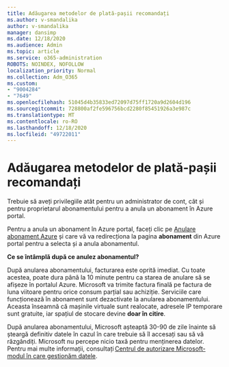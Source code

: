 ```yaml
---
title: Adăugarea metodelor de plată-pașii recomandați
ms.author: v-smandalika
author: v-smandalika
manager: dansimp
ms.date: 12/18/2020
ms.audience: Admin
ms.topic: article
ms.service: o365-administration
ROBOTS: NOINDEX, NOFOLLOW
localization_priority: Normal
ms.collection: Adm_O365
ms.custom:
- "9004284"
- "7649"
ms.openlocfilehash: 51045d4b35833ed72097d75ff1720a9d2604d196
ms.sourcegitcommit: 728800af2fe596756bcd2280f85451926a3e987c
ms.translationtype: MT
ms.contentlocale: ro-RO
ms.lasthandoff: 12/18/2020
ms.locfileid: "49722011"
---
```

# <a name="add-payment-method---recommended-steps"></a>Adăugarea metodelor de plată-pașii recomandați

Trebuie să aveți privilegiile atât pentru un administrator de cont, cât și pentru proprietarul abonamentului pentru a anula un abonament în Azure portal. 

Pentru a anula un abonament în Azure portal, faceți clic pe [Anulare abonament Azure](https://ms.portal.azure.com/#blade/Microsoft_Azure_Billing/SubscriptionsBlade) și care vă va redirecționa la pagina **abonament** din Azure portal pentru a selecta și a anula abonamentul. 

**Ce se întâmplă după ce anulez abonamentul?** 

După anularea abonamentului, facturarea este oprită imediat. Cu toate acestea, poate dura până la 10 minute pentru ca starea de anulare să se afișeze în portalul Azure. Microsoft va trimite factura finală pe factura de luna viitoare pentru orice consum parțial sau achiziție. Serviciile care funcționează în abonament sunt dezactivate la anularea abonamentului. Aceasta înseamnă că mașinile virtuale sunt realocate, adresele IP temporare sunt gratuite, iar spațiul de stocare devine **doar în citire**. 

După anularea abonamentului, Microsoft așteaptă 30-90 de zile înainte să șteargă definitiv datele în cazul în care trebuie să îl accesați sau să vă răzgândiți. Microsoft nu percepe nicio taxă pentru menținerea datelor. Pentru mai multe informații, consultați [Centrul de autorizare Microsoft-modul în care gestionăm datele](https://www.microsoft.com/trust-center/privacy/data-management#leave).



